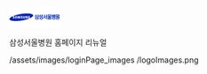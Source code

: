 <!-- markdownlint-disable MD033 -->
<img src="./assets/images/loginPage_images/logoImages.png" width="18%">

삼성서울병원 홈페이지 리뉴얼


/assets/images/loginPage_images
/logoImages.png
